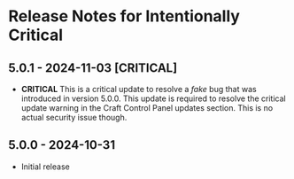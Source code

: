 # Release Notes for Intentionally Critical

## 5.0.1 - 2024-11-03 [CRITICAL]
- **CRITICAL** This is a critical update to resolve a *fake* bug that was introduced in version 5.0.0. This update is required to resolve the critical update warning in the Craft Control Panel updates section. This is no actual security issue though. 

## 5.0.0 - 2024-10-31
- Initial release
